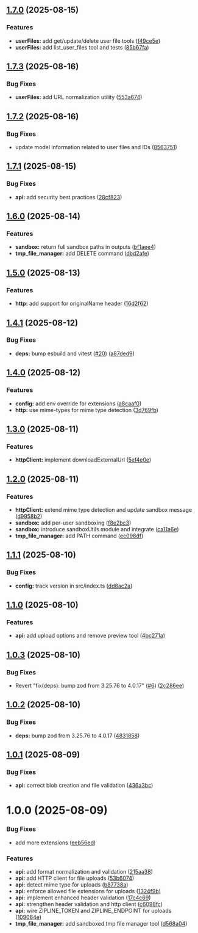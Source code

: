 ## [1.7.0](https://github.com/dorogoy/zipline-mcp/compare/v1.6.0...v1.7.0) (2025-08-15)


### Features

* **userFiles:** add get/update/delete user file tools ([f49ce5e](https://github.com/dorogoy/zipline-mcp/commit/f49ce5eb0e0b558e99b3b329f07da73c935fe375))
* **userFiles:** add list_user_files tool and tests ([85b67fa](https://github.com/dorogoy/zipline-mcp/commit/85b67fa310c78847dcb7def1fdb16d27fcc463cd))

## [1.7.3](https://github.com/dorogoy/zipline-mcp/compare/v1.7.2...v1.7.3) (2025-08-16)


### Bug Fixes

* **userFiles:** add URL normalization utility ([553a674](https://github.com/dorogoy/zipline-mcp/commit/553a67437211e96aa381e7795e1c8591e4d699b8))

## [1.7.2](https://github.com/dorogoy/zipline-mcp/compare/v1.7.1...v1.7.2) (2025-08-16)


### Bug Fixes

* update model information related to user files and IDs ([8563751](https://github.com/dorogoy/zipline-mcp/commit/8563751e100d34d76afe899a572f5ff21c5b85fa))

## [1.7.1](https://github.com/dorogoy/zipline-mcp/compare/v1.7.0...v1.7.1) (2025-08-15)


### Bug Fixes

* **api:** add security best practices ([28cf823](https://github.com/dorogoy/zipline-mcp/commit/28cf823f5dd3c801117651a62112e9560031ca51))

## [1.6.0](https://github.com/dorogoy/zipline-mcp/compare/v1.5.0...v1.6.0) (2025-08-14)


### Features

* **sandbox:** return full sandbox paths in outputs ([bf1aee4](https://github.com/dorogoy/zipline-mcp/commit/bf1aee4654436e220aa7f0f4c438552cbe495d1e))
* **tmp_file_manager:** add DELETE command ([dbd2afe](https://github.com/dorogoy/zipline-mcp/commit/dbd2afe7fba3ad86856bd662c62584a5c0073963))

## [1.5.0](https://github.com/dorogoy/zipline-mcp/compare/v1.4.1...v1.5.0) (2025-08-13)


### Features

* **http:** add support for originalName header ([16d2f62](https://github.com/dorogoy/zipline-mcp/commit/16d2f62db78ffa1eee6a233f0990aaa56bd89938))

## [1.4.1](https://github.com/dorogoy/zipline-mcp/compare/v1.4.0...v1.4.1) (2025-08-12)


### Bug Fixes

* **deps:** bump esbuild and vitest ([#20](https://github.com/dorogoy/zipline-mcp/issues/20)) ([a87ded9](https://github.com/dorogoy/zipline-mcp/commit/a87ded934be3fad8de102700b73d8405008a8435))

## [1.4.0](https://github.com/dorogoy/zipline-mcp/compare/v1.3.0...v1.4.0) (2025-08-12)


### Features

* **config:** add env override for extensions ([a8caaf0](https://github.com/dorogoy/zipline-mcp/commit/a8caaf0e4ddd4598fe2c314dfac967ad04ca136e))
* **http:** use mime-types for mime type detection ([3d769fb](https://github.com/dorogoy/zipline-mcp/commit/3d769fb2c3b7ba0f71d6d92bf428c7fcf16efebc))

## [1.3.0](https://github.com/dorogoy/zipline-mcp/compare/v1.2.0...v1.3.0) (2025-08-11)


### Features

* **httpClient:** implement downloadExternalUrl ([5ef4e0e](https://github.com/dorogoy/zipline-mcp/commit/5ef4e0e6eb68c436758c885aacdbbc14ce4a878f))

## [1.2.0](https://github.com/dorogoy/zipline-mcp/compare/v1.1.1...v1.2.0) (2025-08-11)


### Features

* **httpClient:** extend mime type detection and update sandbox message ([d9958b2](https://github.com/dorogoy/zipline-mcp/commit/d9958b2e64396eac3c35f7d6a930ece6dc1abd42))
* **sandbox:** add per-user sandboxing ([f8e2bc3](https://github.com/dorogoy/zipline-mcp/commit/f8e2bc30848ac141ea0ec939c3335b3a75ddce79))
* **sandbox:** introduce sandboxUtils module and integrate ([ca11a6e](https://github.com/dorogoy/zipline-mcp/commit/ca11a6ef20300f28a9481090bd16609206900cd9))
* **tmp_file_manager:** add PATH command ([ec098df](https://github.com/dorogoy/zipline-mcp/commit/ec098df7e1649db3a5dd8277fe525e3cc7b6050f))

## [1.1.1](https://github.com/dorogoy/zipline-mcp/compare/v1.1.0...v1.1.1) (2025-08-10)


### Bug Fixes

* **config:** track version in src/index.ts ([dd8ac2a](https://github.com/dorogoy/zipline-mcp/commit/dd8ac2a5802e955ad6a9ee2e2478a2cd0c19e4b4))

## [1.1.0](https://github.com/dorogoy/zipline-mcp/compare/v1.0.3...v1.1.0) (2025-08-10)


### Features

* **api:** add upload options and remove preview tool ([4bc271a](https://github.com/dorogoy/zipline-mcp/commit/4bc271adc9f0742b9ffe017e2a662473e51b304e))

## [1.0.3](https://github.com/dorogoy/zipline-mcp/compare/v1.0.2...v1.0.3) (2025-08-10)


### Bug Fixes

* Revert "fix(deps): bump zod from 3.25.76 to 4.0.17" ([#6](https://github.com/dorogoy/zipline-mcp/issues/6)) ([2c286ee](https://github.com/dorogoy/zipline-mcp/commit/2c286eee6c6dafa93a22adb9d457031d13ec7487))

## [1.0.2](https://github.com/dorogoy/zipline-mcp/compare/v1.0.1...v1.0.2) (2025-08-10)


### Bug Fixes

* **deps:** bump zod from 3.25.76 to 4.0.17 ([4831858](https://github.com/dorogoy/zipline-mcp/commit/4831858c24965d4416449aff6f2b1195f18a7ba9))

## [1.0.1](https://github.com/dorogoy/zipline-mcp/compare/v1.0.0...v1.0.1) (2025-08-09)


### Bug Fixes

* **api:** correct blob creation and file validation ([436a3bc](https://github.com/dorogoy/zipline-mcp/commit/436a3bc6ade63712b604b6c5c42ceaa518ece657))

# 1.0.0 (2025-08-09)


### Bug Fixes

* add more extensions ([eeb56ed](https://github.com/dorogoy/zipline-mcp/commit/eeb56ed0de4999bf63803bc5501b09766831dcc7))


### Features

* **api:** add format normalization and validation ([215aa38](https://github.com/dorogoy/zipline-mcp/commit/215aa386255e72db572d3de693e94c677d69054f))
* **api:** add HTTP client for file uploads ([53b6074](https://github.com/dorogoy/zipline-mcp/commit/53b607470ea8ecf03d828809c119807eb1d797f4))
* **api:** detect mime type for uploads ([b87738a](https://github.com/dorogoy/zipline-mcp/commit/b87738a7106a2a075ae9a06a50be0604d4a0149c))
* **api:** enforce allowed file extensions for uploads ([1324f9b](https://github.com/dorogoy/zipline-mcp/commit/1324f9bc9f5244b112b630fcfe4b7956c76f30ca))
* **api:** implement enhanced header validation ([17c4c69](https://github.com/dorogoy/zipline-mcp/commit/17c4c695b7c2d3744f1e2e3f1e9cb60e658d2364))
* **api:** strengthen header validation and http client ([c6098fc](https://github.com/dorogoy/zipline-mcp/commit/c6098fc8c18cb799973a5e2ee22172b4ca544e36))
* **api:** wire ZIPLINE_TOKEN and ZIPLINE_ENDPOINT for uploads ([109064e](https://github.com/dorogoy/zipline-mcp/commit/109064e6378ee7f00757c4851edc8ab524772b0f))
* **tmp_file_manager:** add sandboxed tmp file manager tool ([d568a04](https://github.com/dorogoy/zipline-mcp/commit/d568a04252614ba9b4803d5858c63f3c47ab0bf9))
